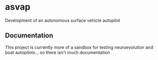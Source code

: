 # asvap
Development of an autonomous surface vehicle autopilot

## Documentation
This project is currently more of a sandbox for testing neuroevolution and boat autopilots... so there isn't much documentation
